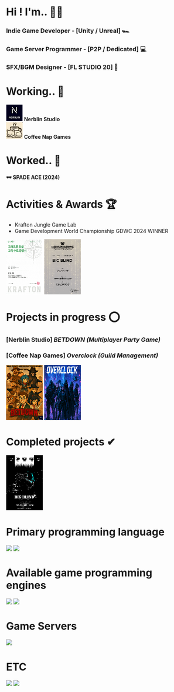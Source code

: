 # Hi ! I'm.. 🙋‍♂️
### Indie Game Developer - [Unity / Unreal] 🏎
### Game Server Programmer - [P2P / Dedicated] 💻
### SFX/BGM Designer - [FL STUDIO 20] 🎺

# Working.. 💪
<img src="./assets/Nerblin.png" style="width:45px; height:45px; image-rendering: pixelated;" /> **Nerblin Studio**<br>
<img src="./assets/CoffeeNap.PNG" style="width:45px; height:45px; image-rendering: pixelated;" /> **Coffee Nap Games**

# Worked.. 🦾
**🕶 SPADE ACE (2024)**<br>

# Activities & Awards 🏆
- Krafton Jungle Game Lab
- Game Development World Championship GDWC 2024 WINNER

<img src="./assets/GameLab.png" style="width:100px; height:150px; image-rendering: pixelated;"/> <img src="./assets/GDWC2024.png" style="width:100px; height:150px; image-rendering: pixelated;"/>

# Projects in progress ⭕
### [Nerblin Studio] ***BETDOWN (Multiplayer Party Game)***<br>
### [Coffee Nap Games] ***Overclock (Guild Management)***
<img src="./assets/DRAWLINE.png" style="width:100px; height:150px; image-rendering: pixelated;"/> <img src="./assets/overclock.png" style="width:100px; height:150px; image-rendering: pixelated;"/>

# Completed projects ✔
<img src="./assets/BigBlind.png" style="width:100px; height:150px; image-rendering: pixelated;"/>

# Primary programming language
![](https://img.shields.io/badge/C%2B%2B-00599C?style=for-the-badge&logo=c%2B%2B&logoColor=white)
![](https://img.shields.io/badge/C%23-239120?style=for-the-badge&logo=c-sharp&logoColor=white)

# Available game programming engines
![](https://img.shields.io/badge/Unity-100000?style=for-the-badge&logo=unity&logoColor=white)
![](https://img.shields.io/badge/unrealengine-%23313131.svg?style=for-the-badge&logo=unrealengine&logoColor=white)

# Game Servers 
![](https://img.shields.io/badge/Amazon_AWS-232F3E?style=for-the-badge&logo=amazon-aws&logoColor=white)

# ETC
![](https://img.shields.io/badge/Adobe%20Photoshop-31A8FF?style=for-the-badge&logo=Adobe%20Photoshop&logoColor=black)
![](https://img.shields.io/badge/Adobe%20Premiere%20Pro-9999FF?style=for-the-badge&logo=Adobe%20Premiere%20Pro&logoColor=white)

<!--
**YoonHub/YoonHub** is a ✨ _special_ ✨ repository because its `README.md` (this file) appears on your GitHub profile.

Here are some ideas to get you started:

- 🔭 I’m currently working on ...
- 🌱 I’m currently learning ...
- 👯 I’m looking to collaborate on ...
- 🤔 I’m looking for help with ...
- 💬 Ask me about ...
- 📫 How to reach me: ...
- 😄 Pronouns: ...
- ⚡ Fun fact: ...
-->
